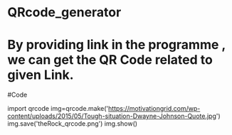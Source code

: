 # QRcode_generator
# By providing link in the programme , we can get the QR Code related to given Link.

#Code

import qrcode
img=qrcode.make('https://motivationgrid.com/wp-content/uploads/2015/05/Tough-situation-Dwayne-Johnson-Quote.jpg')
img.save('theRock_qrcode.png')
img.show()
